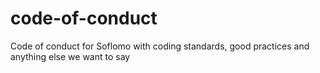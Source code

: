 code-of-conduct
===============

Code of conduct for Soflomo with coding standards, good practices and anything else we want to say